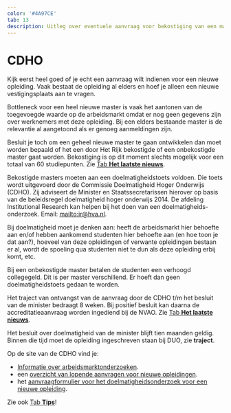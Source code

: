 ```yaml
---
color: '#4A97CE'
tab: 13
description: Uitleg over eventuele aanvraag voor bekostiging van een masteropleiding, het tijdpad en de rol van de Commissie Doelmatigheid Hoger Onderwijs.
---
```


# CDHO

Kijk eerst heel goed of je echt een aanvraag wilt indienen voor een nieuwe opleiding. Vaak bestaat de opleiding al elders en hoef je alleen een nieuwe vestigingsplaats aan te vragen.

Bottleneck voor een heel nieuwe master is vaak het aantonen van de toegevoegde waarde op de arbeidsmarkt omdat er nog geen gegevens zijn over werknemers met deze opleiding. Bij een elders bestaande master is de relevantie al aangetoond als er genoeg aanmeldingen zijn.

Besluit je toch om een geheel nieuwe master te gaan ontwikkelen dan moet worden bepaald of het een door Het Rijk bekostigde of een onbekostigde master gaat worden. Bekostiging is op dit moment slechts mogelijk voor een totaal van 60 studiepunten. Zie [Tab **Het laatste nieuws**](/laatste-nieuws.html).

Bekostigde masters moeten aan een doelmatigheidstoets voldoen. Die toets wordt uitgevoerd door de Commissie Doelmatigheid Hoger Onderwijs (CDHO). Zij adviseert de Minister en Staatssecretarissen hierover op basis van de beleidsregel doelmatigheid hoger onderwijs 2014. De afdeling Institutional Research kan helpen bij het doen van een doelmatigheids-onderzoek. Email: <mailto:ir@hva.nl>.

Bij doelmatigheid moet je denken aan: heeft de arbeidsmarkt hier behoefte aan en/of hebben aankomend studenten hier behoefte aan (en hoe toon je dat aan?), hoeveel van deze opleidingen of verwante opleidingen bestaan er al, wordt de spoeling qua studenten niet te dun als deze opleiding erbij komt, etc.

Bij een onbekostigde master betalen de studenten een verhoogd collegegeld. Dit is per master verschillend. Er hoeft dan geen doelmatigheidstoets gedaan te worden.

Het traject van ontvangst van de aanvraag door de CDHO t/m het besluit van de minister bedraagt 8 weken. Bij positief besluit kan daarna de accreditatieaanvraag worden ingediend bij de NVAO. Zie [Tab **Het laatste nieuws**](/laatste-nieuws.html).

Het besluit over doelmatigheid van de minister blijft tien maanden geldig. Binnen die tijd moet de opleiding ingeschreven staan bij DUO, zie **traject**.

Op de site van de CDHO vind je:

* [Informatie over arbeidsmarktonderzoeken](https://www.cdho.nl/kennisbank/).
* een [overzicht van lopende aanvragen voor nieuwe opleidingen](https://www.cdho.nl/aanvragen/).
* het [aanvraagformulier voor het doelmatigheidsonderzoek voor een nieuwe opleiding](https://www.cdho.nl/procedures/).

Zie ook [Tab **Tips**](/tips.html)!
